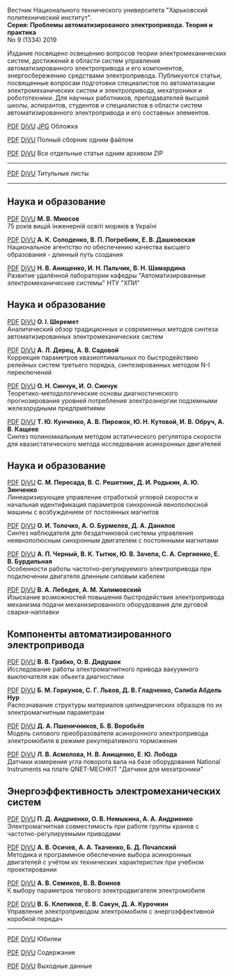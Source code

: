 Вестник Национального технического университета "Харьковский политехнический институт".  
**Серия: Проблемы автоматизированого электропривода. Теория и практика**  
No 9 (1334) 2019

Издание посвящено освещению вопросов теории электромеханических систем,
достижений в области систем управления автоматизированного
электропривода и его компонентов, энергосбережению средствами
электропривода. Публикуются статьи, посвященные вопросам подготовки
специалистов по автоматизации электромеханических систем и
электропривода, мехатроники и робототехники. Для научных работников,
преподавателей высшей школы, аспирантов, студентов и специалистов в
области систем автоматизированного электропривода и его составных элементов.

[PDF][CoverPDF] [DjVU][CoverDjVU] [JPG][CoverJPG] Обложка

[PDF][fullPDF] [DjVU][fullDjVU] Полный сборник одним файлом

[PDF][zipPDF] [DjVU][zipDjVU] Все отдельные статьи одним архивом ZIP

---

[PDF][p001] [DjVU][d001]   Титульные листы

---

## Наука и образование ##

[PDF][p00] [DjVU][d00]   **М. В. Миюсов**  
                         75 років вищій інженерній освіті моряків в Україні

[PDF][p01] [DjVU][d01]   **А. К. Солоденко, В. П. Погребняк, Е. В. Дашковская**  
                         Национальное агентство по обеспечению качества высшего образования - длинный путь создания

[PDF][p02] [DjVU][d02]   **Н. В. Анищенко, И. Н. Пальчик, В. Н. Шамардина**  
                         Развитие удалённой лаборатории кафедры "Автоматизированные электромеханические системы" НТУ "ХПИ"

## Наука и образование ##

[PDF][p03] [DjVU][d04]   **О. І. Шеремет**  
                         Аналитический обзор традиционных и современных методов синтеза автоматизированных электромеханических систем

[PDF][p04] [DjVU][d04]   **А. Л. Дерец, А. В. Садовой**  
                         Коррекция параметров квазиоптимальных по быстродействию релейных систем третьего порядка, синтезированных методом N-I переключений

[PDF][p05] [DjVU][d05]   **О. Н. Синчук, И. О. Синчук**  
                         Теоретико-методологические основы диагностического прогнозирования уровней потребления электроэнергии подземными железорудными предприятиями

[PDF][p06] [DjVU][d06]   **Т. Ю. Кунченко, А. В. Пирожок, Ю. Н. Кутовой, И. В. Обруч, А. В. Кащеев**  
                         Синтез полиномиальным методом астатического регулятора скорости для квазистатического метода исследования асинхронных двигателей

## Наука и образование ##

[PDF][p07] [DjVU][d07]   **С. М. Пересада, В. С. Решетник, Д. И. Родькин, А. Ю. Зинченко**  
                         Линеаризирующее управление отработкой угловой скорости и начальная идентификация параметров синхронной явнополюсной машины с возбуждением от постоянных магнитов

[PDF][p08] [DjVU][d08]   **О. И. Толочко, А. О. Бурмелев, Д. A. Данилов**  
                         Синтез наблюдателя для бездатчиковой системы управления неявнополюсным синхронным двигателем с постоянными магнитами

[PDF][p09] [DjVU][d09]   **А. П. Черный, В. К. Тытюк, Ю. В. Зачепа, С. А. Сергиенко, Е. В. Бурдильная**  
                         Особенности работы частотно-регулируемого электропривода при подключении двигателя длинным силовым кабелем

[PDF][p10] [DjVU][d10]   **В. А. Лебедев, А. М. Халимовский**  
                         Изыскание возможностей повышения быстродействия электропривода механизма подачи механизированного оборудования для дуговой сварки-наплавки

## Компоненты автоматизированного электропривода ##

[PDF][p11] [DjVU][d11]   **В. В. Грабко, О. В. Дидушок**  
                         Исследование работы электромагнитного привода вакуумного выключателя как обьекта диагностики

[PDF][p12] [DjVU][d12]   **Б. М. Горкунов, С. Г. Львов, Д. В. Гладченко, Салиба Абдель Нур**  
                         Распознавание структуры материалов цилиндрических образцов по их электромагнитным параметрам

[PDF][p13] [DjVU][d13]   **Д. А. Пшеничников, Б. В. Воробьёв**  
                         Модель силового преобразователя асинхронного электропривода электромобиля в режиме рекуперативного торможения

[PDF][p14] [DjVU][d14]   **Л. В. Асмолова, Н. В. Анищенко, Е. Ю. Лобода**  
                         Датчики измерения угла поворота вала на базе оборудования National Instruments на плате QNET-MECHKIT "Датчики для мехатроники"

## Энергоэффективность электромеханических систем ##

[PDF][p15] [DjVU][d15]   **П. Д. Андриенко, О. В. Немыкина, А. А. Андриенко**  
                         Электромагнитная совместимость при работе группы кранов с частотно-регулируемыми приводами

[PDF][p16] [DjVU][d16]   **А. В. Осичев, А. А. Ткаченко, Б. Д. Почапский**  
                         Методика и программное обеспечение выбора асинхронных двигателей с учётом их технических характеристик при учебном проектировании

[PDF][p17] [DjVU][d17]   **А. В. Семиков, В. В. Воинов**  
                         К выбору параметров тягового электродвигателя электромобиля

[PDF][p18] [DjVU][d18]   **В. Б. Клепиков, Е. В. Сакун, Д. А. Курочкин**  
                         Управление электроприводом электромобиля с энергоэффективной коробкой передач

---

[PDF][p19] [DjVU][d19]   Юбилеи

[PDF][p20] [DjVU][d20]   Содержание

[PDF][p21] [DjVU][d21]   Выходные данные

[CoverPDF]: paep2019_09_1334_cover.pdf
[CoverDjVU]: paep2019_09_1334_cover.djvu
[CoverJPG]: paep2019_09_1334_cover.jpg
[fullPDF]: paep2019_09_1334.pdf
[fullDjVU]: paep2019_09_1334.djvu
[zipPDF]: paep2019_09_1334_pdf.zip
[zipDjVU]: paep2019_09_1334_djvu.zip
[p001]: pdf/00_1_Титул.pdf
[d001]: djvu/00_1_Титул.djvu
[p00]: pdf/00_Приветствие.pdf
[d00]: djvu/00_Приветствие.djvu
[p01]: pdf/01_Солоденко,Погребняк,Дашковская.pdf
[d01]: djvu/01_Солоденко,Погребняк,Дашковская.djvu
[p02]: pdf/02_Анищенко,Пальчик,Шамардина.pdf
[d02]: djvu/02_Анищенко,Пальчик,Шамардина.djvu
[p03]: pdf/03_Шеремет.pdf
[d03]: djvu/03_Шеремет.djvu
[p04]: pdf/04_Дерец,Садовой.pdf
[d04]: djvu/04_Дерец,Садовой.djvu
[p05]: pdf/05_Синчук,Синчук.pdf
[d05]: djvu/05_Синчук,Синчук.djvu
[p06]: pdf/06_Кунченко,Пирожок,Кутовой,Обруч,Кащеев.pdf
[d06]: djvu/06_Кунченко,Пирожок,Кутовой,Обруч,Кащеев.djvu
[p07]: pdf/07_Пересада,Решетник,Родькин,Зинченко.pdf
[d07]: djvu/07_Пересада,Решетник,Родькин,Зинченко.djvu
[p08]: pdf/08_Толочко,Бурмелев,Данилов.pdf
[d08]: djvu/08_Толочко,Бурмелев,Данилов.djvu
[p09]: pdf/09_Черный,Тытюк,Зачепа,Сергиенко,Бурдильная.pdf
[d09]: djvu/09_Черный,Тытюк,Зачепа,Сергиенко,Бурдильная.djvu
[p10]: pdf/10_Лебедев,Халимовский.pdf
[d10]: djvu/10_Лебедев,Халимовский.djvu
[p11]: pdf/11_Грабко,Дидушок.pdf
[d11]: djvu/11_Грабко,Дидушок.djvu
[p12]: pdf/12_Горкунов,Львов,Гладченко,СалибаАбдельНур.pdf
[d12]: djvu/12_Горкунов,Львов,Гладченко,СалибаАбдельНур.djvu
[p13]: pdf/13_Пшеничников,Воробьёв.pdf
[d13]: djvu/13_Пшеничников,Воробьёв.djvu
[p14]: pdf/14_Асмолова,Анищенко,Лобода.pdf
[d14]: djvu/14_Асмолова,Анищенко,Лобода.djvu
[p15]: pdf/15_Андриенко,Немыкина,Андриенко,Авдеев,Прихно.pdf
[d15]: djvu/15_Андриенко,Немыкина,Андриенко,Авдеев,Прихно.djvu
[p16]: pdf/16_Осичев,Ткаченко,Почапский.pdf
[d16]: djvu/16_Осичев,Ткаченко,Почапский.djvu
[p17]: pdf/17_Семиков,Воинов.pdf
[d17]: djvu/17_Семиков,Воинов.djvu
[p18]: pdf/18_Клепиков,Сакун,Курочкин.pdf
[d18]: djvu/18_Клепиков,Сакун,Курочкин.djvu
[p19]: pdf/19_Юбилеи.pdf
[d19]: djvu/19_Юбилеи.djvu
[p20]: pdf/20_Содержание.pdf
[d20]: djvu/20_Содержание.djvu
[p21]: pdf/21_Выходные_данные.pdf
[d21]: djvu/21_Выходные_данные.djvu

